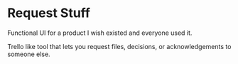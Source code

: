 # Request Stuff

Functional UI for a product I wish existed and everyone used it.

Trello like tool that lets you request files, decisions, or acknowledgements to someone else.
